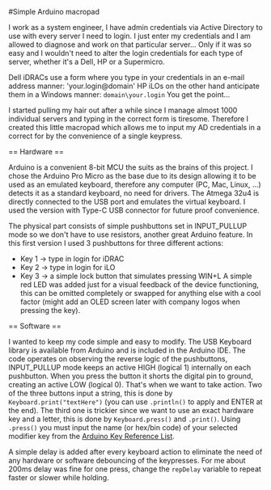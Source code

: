 #Simple Arduino macropad 

I work as a system engineer, I have admin credentials via Active Directory to use with every server I need to login. I just enter my credentials and I am allowed to diagnose and work on that particular server... Only if it was so easy and I wouldn't need to alter the login credentials for each type of server, whether it's a Dell, HP or a Supermicro.

Dell iDRACs use a form where you type in your credentials in an e-mail address manner: 'your.login@domain'
HP iLOs on the other hand anticipate them in a Windows manner: `domain\your.login`
You get the point...

I started pulling my hair out after a while since I manage almost 1000 individual servers and typing in the correct form is tiresome. Therefore I created this little macropad which allows me to input my AD credentials in a correct for by the convenience of a single keypress.

== Hardware ==

Arduino is a convenient 8-bit MCU the suits as the brains of this project. I chose the Arduino Pro Micro as the base due to its design allowing it to be used as an emulated keyboard, therefore any computer (PC, Mac, Linux, ...) detects it as a standard keyboard, no need for drivers. The Atmega 32u4 is directly connected to the USB port and emulates the virtual keyboard. I used the version with Type-C USB connector for future proof convenience.

The physical part consists of simple pushbuttons set in INPUT_PULLUP mode so we don't have to use resistors, another great Arduino feature. In this first version I used 3 pushbuttons for three different actions:
- Key 1 -> type in login for iDRAC
- Key 2 -> type in login for iLO
- Key 3 -> a simple lock button that simulates pressing WIN+L
A simple red LED was added just for a visual feedback of the device functioning, this can be omitted completely or swapped for anything else with a cool factor (might add an OLED screen later with company logos when pressing the key).

== Software ==

I wanted to keep my code simple and easy to modify. The USB Keyboard library is available from Arduino and is included in the Arduino IDE. The code operates on observing the reverse logic of the pushbuttons, INPUT_PULLUP mode keeps an active HIGH (logical 1) internally on each pushbutton. When you press the button it shorts the digital pin to ground, creating an active LOW (logical 0). That's when we want to take action. Two of the three buttons input a string, this is done by `Keyboard.print("textHere")` (you can use `.println()` to apply and ENTER at the end). The third one is trickier since we want to use an exact hardware key and a letter, this is done by `Keyboard.press()` and `.print()`. Using `.press()` you must input the name (or hex/bin code) of your selected modifier key from the [Arduino Key Reference List](https://www.arduino.cc/reference/en/language/functions/usb/keyboard/keyboardmodifiers/).

A simple delay is added after every keyboard action to eliminate the need of any hardware or software debouncing of the keypresses. For me about 200ms delay was fine for one press, change the `repDelay` variable to repeat faster or slower while holding. 

